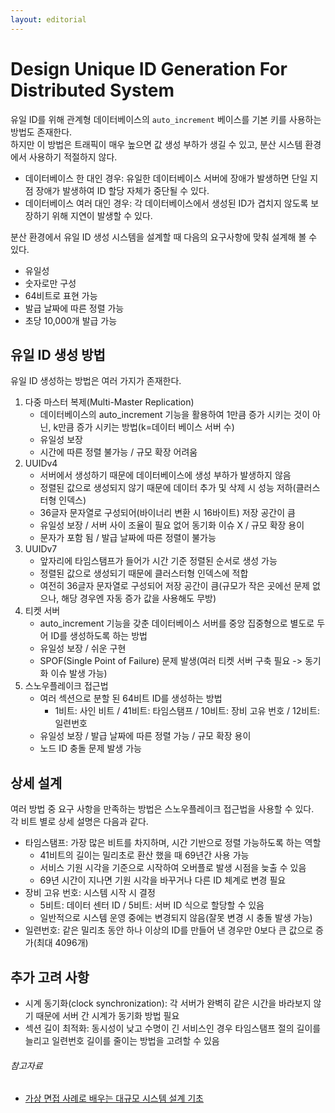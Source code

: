```yaml
---
layout: editorial
---
```


# Design Unique ID Generation For Distributed System

유일 ID를 위해 관계형 데이터베이스의 `auto_increment` 베이스를 기본 키를 사용하는 방법도 존재한다.  
하지만 이 방법은 트래픽이 매우 높으면 값 생성 부하가 생길 수 있고, 분산 시스템 환경에서 사용하기 적절하지 않다.

- 데이터베이스 한 대인 경우: 유일한 데이터베이스 서버에 장애가 발생하면 단일 지점 장애가 발생하여 ID 할당 자체가 중단될 수 있다.
- 데이터베이스 여러 대인 경우: 각 데이터베이스에서 생성된 ID가 겹치지 않도록 보장하기 위해 지연이 발생할 수 있다.

분산 환경에서 유일 ID 생성 시스템을 설계할 때 다음의 요구사항에 맞춰 설계해 볼 수 있다.

- 유일성
- 숫자로만 구성
- 64비트로 표현 가능
- 발급 날짜에 따른 정렬 가능
- 초당 10,000개 발급 가능

## 유일 ID 생성 방법

유일 ID 생성하는 방법은 여러 가지가 존재한다.

1. 다중 마스터 복제(Multi-Master Replication)
    - 데이터베이스의 auto_increment 기능을 활용하여 1만큼 증가 시키는 것이 아닌, k만큼 증가 시키는 방법(k=데이터 베이스 서버 수)
    - 유일성 보장
    - 시간에 따른 정렬 불가능 / 규모 확장 어려움
2. UUIDv4
    - 서버에서 생성하기 때문에 데이터베이스에 생성 부하가 발생하지 않음
    - 정렬된 값으로 생성되지 않기 때문에 데이터 추가 및 삭제 시 성능 저하(클러스터형 인덱스)
    - 36글자 문자열로 구성되어(바이너리 변환 시 16바이트) 저장 공간이 큼
    - 유일성 보장 / 서버 사이 조율이 필요 없어 동기화 이슈 X / 규모 확장 용이
    - 문자가 포함 됨 / 발급 날짜에 따른 정렬이 불가능
3. UUIDv7
    - 앞자리에 타임스탬프가 들어가 시간 기준 정렬된 순서로 생성 가능
    - 정렬된 값으로 생성되기 때문에 클러스터형 인덱스에 적합
    - 여전히 36글자 문자열로 구성되어 저장 공간이 큼(규모가 작은 곳에선 문제 없으나, 해당 경우엔 자동 증가 값을 사용해도 무방)
4. 티켓 서버
    - auto_increment 기능을 갖춘 데이터베이스 서버를 중앙 집중형으로 별도로 두어 ID를 생성하도록 하는 방법
    - 유일성 보장 / 쉬운 구현
    - SPOF(Single Point of Failure) 문제 발생(여러 티켓 서버 구축 필요 -> 동기화 이슈 발생 가능)
5. 스노우플레이크 접근법
    - 여러 섹션으로 분할 된 64비트 ID를 생성하는 방법
        - 1비트: 사인 비트 / 41비트: 타임스탬프 / 10비트: 장비 고유 번호 / 12비트: 일련번호
    - 유일성 보장 / 발급 날짜에 따른 정렬 가능 / 규모 확장 용이
    - 노드 ID 충돌 문제 발생 가능

## 상세 설계

여러 방법 중 요구 사항을 만족하는 방법은 스노우플레이크 접근법을 사용할 수 있다.  
각 비트 별로 상세 설명은 다음과 같다.

- 타임스탬프: 가장 많은 비트를 차지하며, 시간 기반으로 정렬 가능하도록 하는 역할
    - 41비트의 길이는 밀리초로 환산 했을 때 69년간 사용 가능
    - 서비스 기원 시각을 기준으로 시작하여 오버플로 발생 시점을 늦출 수 있음
    - 69년 시간이 지나면 기원 시각을 바꾸거나 다른 ID 체계로 변경 필요
- 장비 고유 번호: 시스템 시작 시 결정
    - 5비트: 데이터 센터 ID / 5비트: 서버 ID 식으로 할당할 수 있음
    - 일반적으로 시스템 운영 중에는 변경되지 않음(잘못 변경 시 충돌 발생 가능)
- 일련번호: 같은 밀리초 동안 하나 이상의 ID를 만들어 낸 경우만 0보다 큰 값으로 증가(최대 4096개)

## 추가 고려 사항

- 시계 동기화(clock synchronization): 각 서버가 완벽히 같은 시간을 바라보지 않기 때문에 서버 간 시계가 동기화 방법 필요
- 섹션 길이 최적화: 동시성이 낮고 수명이 긴 서비스인 경우 타임스탬프 절의 길이를 늘리고 일련번호 길이를 줄이는 방법을 고려할 수 있음

###### 참고자료

- [가상 면접 사례로 배우는 대규모 시스템 설계 기초](https://www.nl.go.kr/seoji/contents/S80100000000.do?schM=intgr_detail_view_isbn&page=1&pageUnit=10&schType=simple&schStr=%EA%B0%80%EC%83%81+%EB%A9%B4%EC%A0%91+%EC%82%AC%EB%A1%80%EB%A1%9C+%EB%B0%B0%EC%9A%B0%EB%8A%94+%EB%8C%80%EA%B7%9C%EB%AA%A8&isbn=9788966263240&cipId=228421467%2C)
